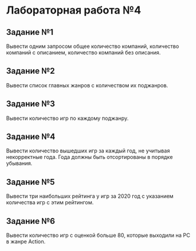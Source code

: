 # Лабораторная работа №4

## Задание №1

Вывести одним запросом общее количество компаний, количество компаний с описанием, количество компаний без описания.

## Задание №2

Вывести список главных жанров с количеством их поджанров.

## Задание №3

Вывести количество игр по каждому поджанру.

## Задание №4

Вывести количество вышедших игр за каждый год, не учитывая некорректные года. Года должны быть отсортированы в порядке убывания.

## Задание №5

Вывести три наибольших рейтинга у игр за 2020 год с указанием количества игр с этим рейтингом.

## Задание №6

Вывести количество игр с оценкой больше 80, которые выходили на PC в жанре Action. 
